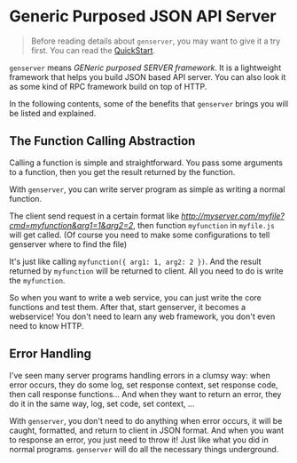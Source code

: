 # Generic Purposed JSON API Server


> Before reading details about `genserver`, you may want to give it a try first. You can read the [QuickStart](./docs/QuickStart.md).


`genserver` means *GENeric purposed SERVER framework*. It is a lightweight framework that helps you build JSON based API server. You can also look it as some kind of RPC framework build on top of HTTP.

In the following contents, some of the benefits that `genserver` brings you will be listed and explained.



## The Function Calling Abstraction

Calling a function is simple and straightforward. You pass some arguments to a function, then you get the result returned by the function.

With `genserver`, you can write server program as simple as writing a normal function.

The client send request in a certain format like *http://myserver.com/myfile?cmd=myfunction&arg1=1&arg2=2*, then function `myfunction` in `myfile.js` will get called. (Of course you need to make some configurations to tell genserver where to find the file)

It's just like calling `myfunction({ arg1: 1, arg2: 2 })`. And the result returned by `myfunction` will be returned to client. All you need to do is write the `myfunction`.

So when you want to write a web service, you can just write the core functions and test them. After that, start genserver, it becomes a webservice! You don't need to learn any web framework, you don't even need to know HTTP.



## Error Handling

I've seen many server programs handling errors in a clumsy way: when error occurs, they do some log, set response context, set response code, then call response functions... And when they want to return an error, they do it in the same way, log, set code, set context, ...

With `genserver`, you don't need to do anything when error occurs, it will be caught, formatted, and return to client in JSON format. And when you want to response an error, you just need to throw it! Just like what you did in normal programs. `genserver` will do all the necessary things underground.

